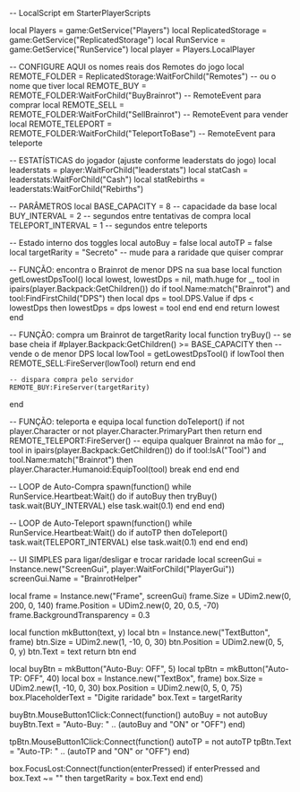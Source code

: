 -- LocalScript em StarterPlayerScripts

local Players           = game:GetService("Players")
local ReplicatedStorage = game:GetService("ReplicatedStorage")
local RunService        = game:GetService("RunService")
local player            = Players.LocalPlayer

-- CONFIGURE AQUI os nomes reais dos Remotes do jogo
local REMOTE_FOLDER     = ReplicatedStorage:WaitForChild("Remotes")        -- ou o nome que tiver
local REMOTE_BUY        = REMOTE_FOLDER:WaitForChild("BuyBrainrot")       -- RemoteEvent para comprar
local REMOTE_SELL       = REMOTE_FOLDER:WaitForChild("SellBrainrot")      -- RemoteEvent para vender
local REMOTE_TELEPORT   = REMOTE_FOLDER:WaitForChild("TeleportToBase")    -- RemoteEvent para teleporte

-- ESTATÍSTICAS do jogador (ajuste conforme leaderstats do jogo)
local leaderstats       = player:WaitForChild("leaderstats")
local statCash          = leaderstats:WaitForChild("Cash")
local statRebirths      = leaderstats:WaitForChild("Rebirths")

-- PARÂMETROS
local BASE_CAPACITY     = 8        -- capacidade da base
local BUY_INTERVAL      = 2        -- segundos entre tentativas de compra
local TELEPORT_INTERVAL = 1        -- segundos entre teleports

-- Estado interno dos toggles
local autoBuy  = false
local autoTP   = false
local targetRarity = "Secreto"     -- mude para a raridade que quiser comprar

-- FUNÇÃO: encontra o Brainrot de menor DPS na sua base
local function getLowestDpsTool()
    local lowest, lowestDps = nil, math.huge
    for _, tool in ipairs(player.Backpack:GetChildren()) do
        if tool.Name:match("Brainrot") and tool:FindFirstChild("DPS") then
            local dps = tool.DPS.Value
            if dps < lowestDps then
                lowestDps = dps
                lowest = tool
            end
        end
    end
    return lowest
end

-- FUNÇÃO: compra um Brainrot de targetRarity
local function tryBuy()
    -- se base cheia
    if #player.Backpack:GetChildren() >= BASE_CAPACITY then
        -- vende o de menor DPS
        local lowTool = getLowestDpsTool()
        if lowTool then
            REMOTE_SELL:FireServer(lowTool)
            return
        end
    end

    -- dispara compra pelo servidor
    REMOTE_BUY:FireServer(targetRarity)
end

-- FUNÇÃO: teleporta e equipa
local function doTeleport()
    if not player.Character or not player.Character.PrimaryPart then return end
    REMOTE_TELEPORT:FireServer()
    -- equipa qualquer Brainrot na mão
    for _, tool in ipairs(player.Backpack:GetChildren()) do
        if tool:IsA("Tool") and tool.Name:match("Brainrot") then
            player.Character.Humanoid:EquipTool(tool)
            break
        end
    end
end

-- LOOP de Auto-Compra
spawn(function()
    while RunService.Heartbeat:Wait() do
        if autoBuy then
            tryBuy()
            task.wait(BUY_INTERVAL)
        else
            task.wait(0.1)
        end
    end
end)

-- LOOP de Auto-Teleport
spawn(function()
    while RunService.Heartbeat:Wait() do
        if autoTP then
            doTeleport()
            task.wait(TELEPORT_INTERVAL)
        else
            task.wait(0.1)
        end
    end
end)

-- UI SIMPLES para ligar/desligar e trocar raridade
local screenGui = Instance.new("ScreenGui", player:WaitForChild("PlayerGui"))
screenGui.Name = "BrainrotHelper"

local frame = Instance.new("Frame", screenGui)
frame.Size = UDim2.new(0, 200, 0, 140)
frame.Position = UDim2.new(0, 20, 0.5, -70)
frame.BackgroundTransparency = 0.3

local function mkButton(text, y)
    local btn = Instance.new("TextButton", frame)
    btn.Size = UDim2.new(1, -10, 0, 30)
    btn.Position = UDim2.new(0, 5, 0, y)
    btn.Text = text
    return btn
end

local buyBtn = mkButton("Auto-Buy: OFF",   5)
local tpBtn  = mkButton("Auto-TP: OFF",    40)
local box    = Instance.new("TextBox", frame)
box.Size = UDim2.new(1, -10, 0, 30)
box.Position = UDim2.new(0, 5, 0, 75)
box.PlaceholderText = "Digite raridade"
box.Text = targetRarity

buyBtn.MouseButton1Click:Connect(function()
    autoBuy = not autoBuy
    buyBtn.Text = "Auto-Buy: " .. (autoBuy and "ON" or "OFF")
end)

tpBtn.MouseButton1Click:Connect(function()
    autoTP = not autoTP
    tpBtn.Text = "Auto-TP: " .. (autoTP and "ON" or "OFF")
end)

box.FocusLost:Connect(function(enterPressed)
    if enterPressed and box.Text ~= "" then
        targetRarity = box.Text
    end
end)
